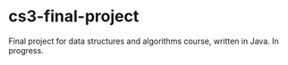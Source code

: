 # cs3-final-project
Final project for data structures and algorithms course, written in Java. In progress.

